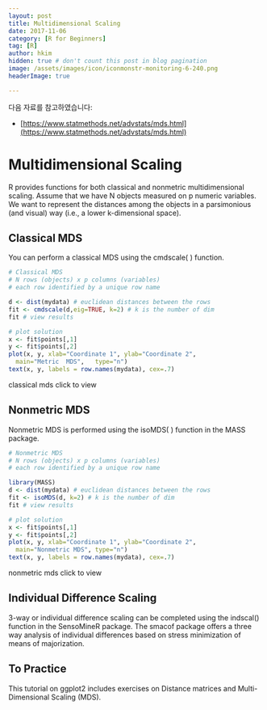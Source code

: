 ```yaml
---
layout: post  
title: Multidimensional Scaling
date: 2017-11-06  
category: [R for Beginners]  
tag: [R]  
author: hkim  
hidden: true # don't count this post in blog pagination  
image: /assets/images/icon/iconmonstr-monitoring-6-240.png
headerImage: true

---
```


다음 자료를 참고하였습니다:  
- [https://www.statmethods.net/advstats/mds.html](https://www.statmethods.net/advstats/mds.html)

# Multidimensional Scaling

R provides functions for both classical and nonmetric multidimensional scaling. Assume that we have N objects measured on p numeric variables. We want to represent the distances among the objects in a parsimonious (and visual) way (i.e., a lower k-dimensional space).

## Classical MDS

You can perform a classical MDS using the cmdscale( ) function.

```r
# Classical MDS
# N rows (objects) x p columns (variables)
# each row identified by a unique row name

d <- dist(mydata) # euclidean distances between the rows
fit <- cmdscale(d,eig=TRUE, k=2) # k is the number of dim
fit # view results

# plot solution
x <- fit$points[,1]
y <- fit$points[,2]
plot(x, y, xlab="Coordinate 1", ylab="Coordinate 2",
  main="Metric	MDS",	type="n")
text(x, y, labels = row.names(mydata), cex=.7)
```

classical mds click to view


## Nonmetric MDS

Nonmetric MDS is performed using the isoMDS( ) function in the MASS package.

```r
# Nonmetric MDS
# N rows (objects) x p columns (variables)
# each row identified by a unique row name

library(MASS)
d <- dist(mydata) # euclidean distances between the rows
fit <- isoMDS(d, k=2) # k is the number of dim
fit # view results

# plot solution
x <- fit$points[,1]
y <- fit$points[,2]
plot(x, y, xlab="Coordinate 1", ylab="Coordinate 2",
  main="Nonmetric MDS", type="n")
text(x, y, labels = row.names(mydata), cex=.7)
```

nonmetric mds click to view


## Individual Difference Scaling

3-way or individual difference scaling can be completed using the indscal() function in the SensoMineR package. The smacof package offers a three way analysis of individual differences based on stress minimization of means of majorization.


## To Practice

This tutorial on ggplot2 includes exercises on Distance matrices and Multi-Dimensional Scaling (MDS).
